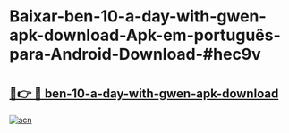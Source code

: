 # Baixar-ben-10-a-day-with-gwen-apk-download-Apk-em-português​-para-Android-Download-#hec9v

# <h2><a href="https://ainizakaria.my?title=ben-10-a-day-with-gwen-apk-download&ref=24M">🔗👉 🔴 ben-10-a-day-with-gwen-apk-download</a></h2>

[![acn](https://github.com/user-attachments/assets/0f9c940e-d8b0-45ae-aac7-cd30a18b3e1c)](https://ainizakaria.my?title=ben-10-a-day-with-gwen-apk-download&ref=24M)

